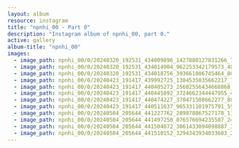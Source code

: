 ```yaml
---
layout: album
resource: instagram
title: "npnhi_00 - Part 0"
description: "Instagram album of npnhi_00, part 0."
active: gallery
album-title: "npnhi_00"
images:
  - image_path: npnhi_00/0/20240320_192531_434009896_1427880127831266_7010472295001184862_n.jpg
  - image_path: npnhi_00/0/20240320_192531_434014904_962253342179573_4880076191359448750_n.jpg
  - image_path: npnhi_00/0/20240320_192531_434018756_393661806745464_8081701582599684089_n.jpg
  - image_path: npnhi_00/0/20240423_191417_439992725_1384535035662217_7341947601571587989_n.jpg
  - image_path: npnhi_00/0/20240423_191417_440405273_25682556434668868_5544368741872775415_n.jpg
  - image_path: npnhi_00/0/20240423_191417_440445892_3724662344447955_4391171878440180276_n.jpg
  - image_path: npnhi_00/0/20240423_191417_440474227_370471508662277_8814260124336589204_n.jpg
  - image_path: npnhi_00/0/20240423_191417_440511637_965331101975791_5935986080596022403_n.jpg
  - image_path: npnhi_00/0/20240504_205644_441227762_289878867527178_1137481985381529561_n.jpg
  - image_path: npnhi_00/0/20240504_205644_441497250_876576694235587_2424177254060966247_n.jpg
  - image_path: npnhi_00/0/20240504_205644_441504072_3861433094098887_3398220194469711132_n.jpg
  - image_path: npnhi_00/0/20240504_205644_441510152_3294343934033603_2692535594571166295_n.jpg
---
```

